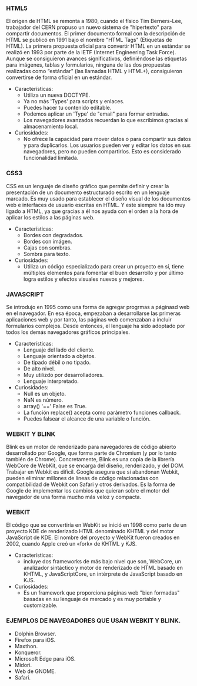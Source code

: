 ### HTML5
El origen de HTML se remonta a 1980, cuando el físico Tim Berners-Lee, trabajador del CERN propuso un nuevo sistema de "hipertexto" para compartir documentos. El primer documento formal con la descripción de HTML se publicó en 1991 bajo el nombre "HTML Tags" (Etiquetas de HTML).
La primera propuesta oficial para convertir HTML en un estándar se realizó en 1993 por
parte de la IETF (Internet Engineering Task Force). Aunque se
consiguieron avances significativos, definiéndose las etiquetas para imágenes, tablas y
formularios, ninguna de las dos propuestas realizadas como “estándar” (las llamadas
HTML y HTML+), consiguieron convertirse de forma oficial en un estándar. 
* Características:
    * Utiliza un nueva DOCTYPE.
    * Ya no más 'Types' para scripts y enlaces.
    * Puedes hacer tu contenido editable.
    * Podemos aplicar un 'Type' de "email" para formar entradas.
    * Los navegadores avanzados recuerdan lo que escribimos gracias al almacenamiento local.
* Curiosidades:
    * No ofrece la capacidad para mover datos o para compartir sus datos y para duplicarlos. Los usuarios pueden ver y editar los datos en sus navegadores, pero no pueden compartirlos. Esto es considerado funcionalidad limitada.

### CSS3
CSS es un lenguaje de diseño gráfico que permite definir y crear la presentación de un documento estructurado escrito en un lenguaje marcado. Es muy usado para establecer el diseño visual de los documentos web e interfaces de usuario escritas en HTML. Y este siempre ha ido muy ligado a HTML, ya que gracias a él nos ayuda con el orden a la hora de aplicar los estilos a las páginas web.
* Características:
  * Bordes con degradados.
  * Bordes con imágen.
  * Cajas con sombras.
  * Sombra para texto.
* Curiosidades:
  * Utiliza un código especializado para crear un proyecto en sí, tiene múltiples elementos para fomentar el buen desarrollo y por último logra estilos y efectos visuales nuevos y mejores.

### JAVASCRIPT
Se introdujo en 1995 como una forma de agregar progrmas a páginasd web en el navegador. En esa época, empezaban a desarrollarse las primeras aplicaciones web y por tanto, las páginas web comenzaban a incluir formularios complejos. Desde entonces, el lenguaje ha sido adoptado por todos los demás navegadores gráficos principales.
* Características:
   * Lenguaje del lado del cliente.
   * Lenguaje orientado a objetos.
   * De tipado débil o no tipado.
   * De alto nivel.
   * Muy utilizdo por desarrolladores.
   * Lenguaje interpretado.
* Curiosidades:
   * Null es un objeto.
   * NaN es número.
   * array() '==' False es True.
   * La función replace() acepta como parámetro funciones callback.
   * Puedes falsear el alcance de una variable o función.

### WEBKIT Y BLINK
Blink es un motor de renderizado para navegadores de código abierto desarrollado por Google, que forma parte de Chromium (y por lo tanto también de Chrome). Concretamente, Blink es una copia de la librería WebCore de WebKit, que se encarga del diseño, renderizado, y del DOM. Trabajar en Webkit es dificil. Google asegura que si abandonan Webkit, pueden eliminar millones de lineas de código relacionadas con compatibilidad de Webkit con Safari y otros derivados. Es la forma de Google de implementar los cambios que quieran sobre el motor del navegador de una forma mucho más veloz y compacta.

### WEBKIT
El código que se convertiría en WebKit se inició en 1998 como parte de un proyecto KDE de renderizado HTML denominado KHTML y del motor JavaScript de KDE. El nombre del proyecto y WebKit fueron creados en 2002, cuando Apple creó un «fork» de KHTML y KJS.
* Características:
   * incluye dos frameworks de más bajo nivel que son, WebCore, un analizador sintáctico y motor de renderizado de HTML basado en KHTML, y JavaScriptCore, un intérprete de JavaScript basado en KJS.
* Curiosidades:
   * Es un framework que proporciona páginas web "bien formadas" basadas en su lenguaje de mercado y es muy portable y customizable.

### EJEMPLOS DE NAVEGADORES QUE USAN WEBKIT Y BLINK.
* Dolphin Browser.
* Firefox para iOS.
* Maxthon.
* Konqueror.
* Microsoft Edge para iOS.
* Midori.
* Web de GNOME.
* Safari.
